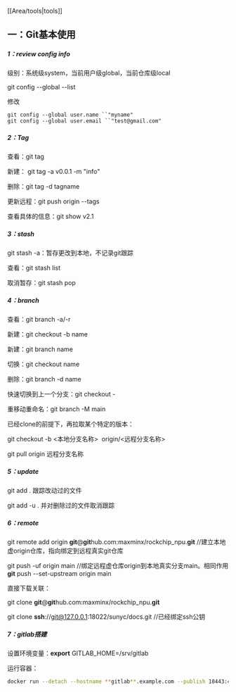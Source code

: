 [[Area/tools|tools]]

## 一：Git基本使用

##### 1：review config info

级别：系统级system，当前用户级global，当前仓库级local

git config --global --list

修改

```
git config --global user.name ``"myname"
git config --global user.email ``"test@gmail.com"
```

##### 2：Tag

查看：git tag

新建： git tag -a v0.0.1 -m "info"

删除：git tag -d tagname

更新远程：git push origin --tags

查看具体的信息：git show v2.1

##### 3：stash

git stash -a：暂存更改到本地，不记录git跟踪

查看：git stash list

取消暂存：git stash pop

##### 4：branch

查看：git branch -a/-r

新建：git checkout -b name

新建：git branch name

切换：git checkout name

删除：git branch -d name

快速切换到上一个分支：git checkout -

重移动重命名：git branch -M main

已经clone的前提下，再拉取某个特定的版本：

git checkout -b <本地分支名称>   origin/<远程分支名称>

git pull origin  远程分支名称

##### 5：update

git add .    跟踪改动过的文件

git add -u .    并对删除过的文件取消跟踪

##### 6：remote

git remote add origin **git**@**git**hub.com:maxminx/rockchip_npu.**git**    //建立本地虚origin仓库，指向绑定到远程真实git仓库

git push -uf origin main    //绑定远程虚仓库origin到本地真实分支main。相同作用**git** push --set-upstream origin main

直接下载关联：

git clone **git**@**git**hub.com:maxminx/rockchip_npu.**git**

git clone **ssh**://git@127.0.0.1:18022/sunyc/docs.git //已经绑定ssh公钥

##### 7：gitlab搭建

设置环境变量：**export** GITLAB_HOME=/srv/gitlab 

运行容器：

```bash
docker run --detach --hostname **gitlab**.example.com --publish 18443:443 --publish 18080:80 --publish 18022:22 --name **gitlab** --restart always --volume $GITLAB_HOME/config:/etc/**gitlab** --volume $GITLAB_HOME/logs:/var/log/**gitlab** --volume $GITLAB_HOME/data:/var/opt/**gitlab** --shm-size 256m gitlab**/**gitlab-ee:latest
```

